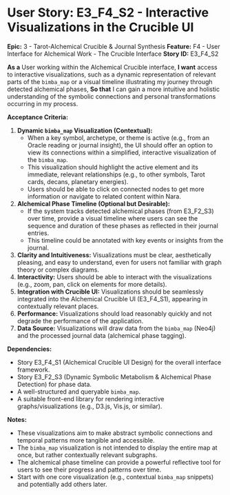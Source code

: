 # User Story: E3_F4_S2 - Interactive Visualizations in the Crucible UI

**Epic:** 3 - Tarot-Alchemical Crucible & Journal Synthesis
**Feature:** F4 - User Interface for Alchemical Work - The Crucible Interface
**Story ID:** E3_F4_S2

**As a** User working within the Alchemical Crucible interface,
**I want** access to interactive visualizations, such as a dynamic representation of relevant parts of the `bimba_map` or a visual timeline illustrating my journey through detected alchemical phases,
**So that** I can gain a more intuitive and holistic understanding of the symbolic connections and personal transformations occurring in my process.

**Acceptance Criteria:**

1.  **Dynamic `bimba_map` Visualization (Contextual):**
    *   When a key symbol, archetype, or theme is active (e.g., from an Oracle reading or journal insight), the UI should offer an option to view its connections within a simplified, interactive visualization of the `bimba_map`.
    *   This visualization should highlight the active element and its immediate, relevant relationships (e.g., to other symbols, Tarot cards, decans, planetary energies).
    *   Users should be able to click on connected nodes to get more information or navigate to related content within Nara.
2.  **Alchemical Phase Timeline (Optional but Desirable):**
    *   If the system tracks detected alchemical phases (from E3_F2_S3) over time, provide a visual timeline where users can see the sequence and duration of these phases as reflected in their journal entries.
    *   This timeline could be annotated with key events or insights from the journal.
3.  **Clarity and Intuitiveness:** Visualizations must be clear, aesthetically pleasing, and easy to understand, even for users not familiar with graph theory or complex diagrams.
4.  **Interactivity:** Users should be able to interact with the visualizations (e.g., zoom, pan, click on elements for more details).
5.  **Integration with Crucible UI:** Visualizations should be seamlessly integrated into the Alchemical Crucible UI (E3_F4_S1), appearing in contextually relevant places.
6.  **Performance:** Visualizations should load reasonably quickly and not degrade the performance of the application.
7.  **Data Source:** Visualizations will draw data from the `bimba_map` (Neo4j) and the processed journal data (alchemical phase tagging).

**Dependencies:**

*   Story E3_F4_S1 (Alchemical Crucible UI Design) for the overall interface framework.
*   Story E3_F2_S3 (Dynamic Symbolic Metabolism & Alchemical Phase Detection) for phase data.
*   A well-structured and queryable `bimba_map`.
*   A suitable front-end library for rendering interactive graphs/visualizations (e.g., D3.js, Vis.js, or similar).

**Notes:**

*   These visualizations aim to make abstract symbolic connections and temporal patterns more tangible and accessible.
*   The `bimba_map` visualization is not intended to display the entire map at once, but rather contextually relevant subgraphs.
*   The alchemical phase timeline can provide a powerful reflective tool for users to see their progress and patterns over time.
*   Start with one core visualization (e.g., contextual `bimba_map` snippets) and potentially add others later.
